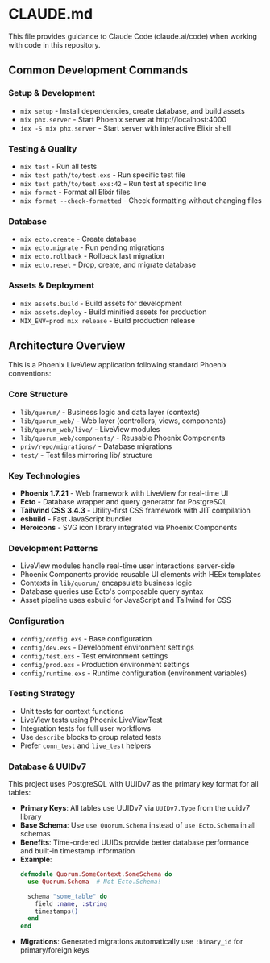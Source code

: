# CLAUDE.md

This file provides guidance to Claude Code (claude.ai/code) when working with code in this repository.

## Common Development Commands

### Setup & Development
- `mix setup` - Install dependencies, create database, and build assets
- `mix phx.server` - Start Phoenix server at http://localhost:4000
- `iex -S mix phx.server` - Start server with interactive Elixir shell

### Testing & Quality
- `mix test` - Run all tests
- `mix test path/to/test.exs` - Run specific test file
- `mix test path/to/test.exs:42` - Run test at specific line
- `mix format` - Format all Elixir files
- `mix format --check-formatted` - Check formatting without changing files

### Database
- `mix ecto.create` - Create database
- `mix ecto.migrate` - Run pending migrations
- `mix ecto.rollback` - Rollback last migration
- `mix ecto.reset` - Drop, create, and migrate database

### Assets & Deployment
- `mix assets.build` - Build assets for development
- `mix assets.deploy` - Build minified assets for production
- `MIX_ENV=prod mix release` - Build production release

## Architecture Overview

This is a Phoenix LiveView application following standard Phoenix conventions:

### Core Structure
- `lib/quorum/` - Business logic and data layer (contexts)
- `lib/quorum_web/` - Web layer (controllers, views, components)
- `lib/quorum_web/live/` - LiveView modules
- `lib/quorum_web/components/` - Reusable Phoenix Components
- `priv/repo/migrations/` - Database migrations
- `test/` - Test files mirroring lib/ structure

### Key Technologies
- **Phoenix 1.7.21** - Web framework with LiveView for real-time UI
- **Ecto** - Database wrapper and query generator for PostgreSQL
- **Tailwind CSS 3.4.3** - Utility-first CSS framework with JIT compilation
- **esbuild** - Fast JavaScript bundler
- **Heroicons** - SVG icon library integrated via Phoenix Components

### Development Patterns
- LiveView modules handle real-time user interactions server-side
- Phoenix Components provide reusable UI elements with HEEx templates
- Contexts in `lib/quorum/` encapsulate business logic
- Database queries use Ecto's composable query syntax
- Asset pipeline uses esbuild for JavaScript and Tailwind for CSS

### Configuration
- `config/config.exs` - Base configuration
- `config/dev.exs` - Development environment settings
- `config/test.exs` - Test environment settings
- `config/prod.exs` - Production environment settings
- `config/runtime.exs` - Runtime configuration (environment variables)

### Testing Strategy
- Unit tests for context functions
- LiveView tests using Phoenix.LiveViewTest
- Integration tests for full user workflows
- Use `describe` blocks to group related tests
- Prefer `conn_test` and `live_test` helpers

### Database & UUIDv7
This project uses PostgreSQL with UUIDv7 as the primary key format for all tables:

- **Primary Keys**: All tables use UUIDv7 via `UUIDv7.Type` from the uuidv7 library
- **Base Schema**: Use `use Quorum.Schema` instead of `use Ecto.Schema` in all schemas
- **Benefits**: Time-ordered UUIDs provide better database performance and built-in timestamp information
- **Example**:
  ```elixir
  defmodule Quorum.SomeContext.SomeSchema do
    use Quorum.Schema  # Not Ecto.Schema!

    schema "some_table" do
      field :name, :string
      timestamps()
    end
  end
  ```
- **Migrations**: Generated migrations automatically use `:binary_id` for primary/foreign keys

